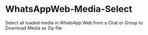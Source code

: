 # WhatsAppWeb-Media-Select
Select all loaded media in WhatsApp Web from a Chat or Group to Download Media as Zip file
